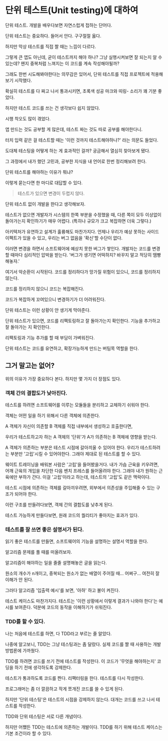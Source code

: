 # 단위 테스트(Unit testing)에 대하여

단위 테스트. 
개발을 배우다보면 자연스럽게 접하는 단어다. 

단위 테스트는 중요하다. 들어서 안다. 구구절절 옳다.

하지만 막상 테스트를 직접 짤 때는 느낌이 다르다. 

그렇게 큰 앱도 아닌데, 굳이 테스트까지 해야 하나?
그냥 실행시켜보면 잘 되는지 알 수 있는데? 
왠지 중복처럼 느껴지는 이 코드를 계속 작성해야될까?

그래도 한번 시도해봐야한다는 의무감은 있어서,
단위 테스트를 직접 프로젝트에 적용해보기 시작했다. 

확실히 테스트를 다 짜고 나서 통과시키면, 
초록색 성공 마크와 띠링- 소리가 꽤 기분 좋았다.

하지만 테스트 코드를 쓰는 건 생각보다 쉽지 않았다. 

시행 착오도 많이 겪었다. 

앱 만드는 것도 공부할 게 많은데,
테스트 짜는 것도 따로 공부를 해야한다니.

터치 입력 같은 걸 테스트할 때는
'이런 것까지 테스트해야하나?' 라는 의문도 들었다.

도대체 테스팅을 어떻게 하는 게 효과적인 걸까? 
궁금해서 열심히 찾아보게 됐다.

그 과정에서 내가 했던 고민과, 
공부한 지식을 내 언어로 한번 정리해보려 한다.

단위 테스트를 해야하는 이유가 뭐냐?

이렇게 묻는다면 한 마디로 대답할 수 있다. 

> 테스트가 있으면 변경이 두렵지 않다.

단위 테스트 없이 개발을 한다고 생각해보자. 

테스트가 없으면 개발자가 시스템의 한쪽 부분을 수정했을 때, 
다른 쪽이 모두 이상없이 돌아가는지 확인하기가 매우 어렵다. 
(특히나 규모가 크고 복잡하면 더욱 그렇다.) 

아키텍처가 유연하고 설계가 훌륭해도 마찬가지다. 
언제나 우리가 예상 못하는 사이드 이펙트가 있을 수 있고,
우리는 버그 없음을 '확신'할 수단이 없다.

이러면 변경을 하면서 소프트웨어에 예상치 못한 버그가 쌓인다. 
개발자는 코드를 변경할 때마다 심리적인 압박을 받는다. 
'버그가 생기면 어떡하지? 바꾸지 말고 적당히 땜빵해놓자.'

여기서 악순환이 시작된다. 
코드를 정리하다가 망가질 위험이 있으니, 
코드를 정리하지 않는다. 

코드를 정리하지 않으니 
코드는 복잡해진다. 

코드가 복잡하게 꼬여있으니 
변경하기가 더 어려워진다. 

단위 테스트는 이런 상황이 안 생기게 막아준다.

단위 테스트가 있으면, 
코드를 리팩토링하고 잘 돌아가는지 확인한다.
기능을 추가하고 잘 돌아가는 지 확인한다. 

리팩토링과 기능 추가를 할 때 부담이 가벼워진다.

단위 테스트는 코드를 유연하고, 
확장가능하게 만드는 버팀목 역할을 한다.

## 그거 말고는 없어?

위의 이유가 가장 중요하다 본다. 하지만 몇 가지 더 장점도 있다.

### 객체 간의 결합도가 낮아진다. 

테스트를 하려면 소프트웨어를 이루는 모듈들을 분리하고 교체하기 쉬워야 한다. 

객체는 어떤 일을 하기 위해서 다른 객체에 의존한다.

A 객체가 자신이 의존할 B 객체를 직접 내부에서 생성하고 호출한다면,

우리가 테스트하고자 하는 A 객체의 '단위'가 A가 의존하는 B 객체에 영향을 받는다.

A 객체가 의존하는 부분은 테스트 시점에 갈아끼울 수 있어야 한다. 우리가 테스트하려는 부분만 '고립'시킬 수 있어야한다. 그래야 제대로 된 테스트를 할 수 있다.

웨이트 트레이닝을 배워본 사람은 '고립'을 들어봤을거다. 내가 가슴 근육을 키우려면, 어깨 근육의 개입을 차단한 다음 벤치 프레스를 들어올려야 한다. 
그래야 내가 원하는 근육에만 부하가 간다. 이걸 '고립'이라고 하는데, 테스트의 '고립'도 같은 맥락이다. 

테스트 시점에 의존하는 객체를 갈아끼우려면, 외부에서 의존성을 주입해줄 수 있는 구조가 되어야 한다. 

이런 구조를 만들려다보면, 객체 간의 결합도를 낮추게 된다. 

테스트 가능하게 만들다보면, 원래 코드의 퀄리티가 좋아지는 효과가 있다.

### 테스트를 잘 쓰면 좋은 설명서가 된다.

읽기 좋은 테스트를 만들면, 소프트웨어의 기능을 설명하는 설명서 역할을 한다.

알고리즘 문제를 풀 때를 떠올려보자. 

알고리즘이 해야하는 일을 줄줄 설명해놓은 글을 읽는다. 

원소의 개수가 n개이고, 중복되는 원소가 없는 배열이 주어질 때... 어쩌구...
여전히 잘 이해가 안 된다. 

그러다 알고리즘 '입출력 예시'를 보면, '아하' 하고 불이 켜진다.

테스트 케이스도 마찬가지다. 테스트는 '이런 상황에서 이렇게 결과가 나와야 한다'는 예시를 보여준다.  덕분에 코드의 동작을 이해하기가 쉬워진다.

### TDD를 할 수 있다.

나는 처음에 테스트를 하면, 다 TDD라고 부르는 줄 알았다. 

나중에 알고보니, TDD는 그냥 테스팅과는 좀 달랐다. 실제 코드를 짤 때 사용하는 개발 방법론에 가까웠다.

TDD를 하려면 코드를 쓰기 전에 테스트를 작성한다. 이 코드가 '무엇을 해야하는지' 코딩을 하기 전에 생각하도록 강제한다. 

테스트가 통과하도록 코드를 짠다. 리팩터링을 한다. 테스트를 다시 작성한다.

프로그래머는 좀 더 깔끔하고 작게 쪼개진 코드를 쓸 수 있게 된다.

하지만 '단위 테스팅'은 테스트의 시점을 강제하지 않는다. 
대개는 코드를 쓰고 나서 테스트를 작성한다. 

TDD와 단위 테스팅은 서로 다른 개념이다.

하지만 어쨌든 TDD는 테스트에 의존하는 개발이다. 
TDD를 하기 위해 테스트 케이스는 기본 조건이라 할 수 있다. 
